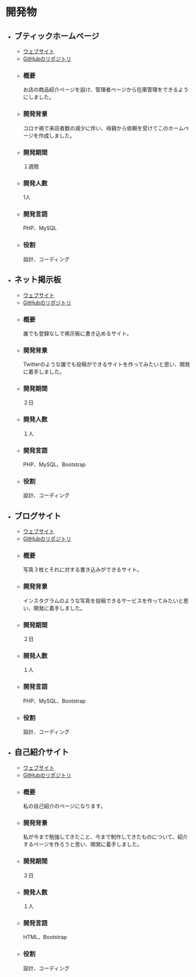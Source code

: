 # 開発物
- ## ブティックホームページ  
  - [ウェブサイト](http://gather8980.php.xdomain.jp/)   
  - [GitHubのリボジトリ](https://github.com/kurokuro1358/Boutique)    
  - ### 概要
    お店の商品紹介ページを設け、管理者ページから在庫管理をできるようにしました。  
  - ### 開発背景
    コロナ禍で来店者数の減少に伴い、母親から依頼を受けてこのホームページを作成しました。  
  - ### 開発期間
    １週間
  - ### 開発人数
    1人
  - ### 開発言語
    PHP、MySQL
  - ### 役割
    設計、コーディング

- ## ネット掲示板
  - [ウェブサイト](http://tora3blog.php.xdomain.jp/)  
  - [GitHubのリポジトリ](https://github.com/kurokuro1358/BulletinBoard)  
  - ### 概要
    誰でも登録なしで掲示板に書き込めるサイト。  
  - ### 開発背景
    Twitterのような誰でも投稿ができるサイトを作ってみたいと思い、開発に着手しました。  
  - ### 開発期間  
    ２日
  - ### 開発人数
    １人
  - ### 開発言語
    PHP、MySQL、Bootstrap
  - ### 役割
    設計、コーディング  
  

- ## ブログサイト
  - [ウェブサイト](http://tora3blog.php.xdomain.jp/myblog/)  
  - [GitHubのリポジトリ](https://github.com/kurokuro1358/BlogSite)  
  - ### 概要
    写真３枚とそれに対する書き込みができるサイト。
  - ### 開発背景
    インスタグラムのような写真を投稿できるサービスを作ってみたいと思い、開発に着手しました。
  - ### 開発期間  
    ２日
  - ### 開発人数
    １人
  - ### 開発言語
    PHP、MySQL、Bootstrap
  - ### 役割
    設計、コーディング   

- ## 自己紹介サイト
  - [ウェブサイト](https://kurokuro1358.github.io/kurokuro1358.github.io/)
  - [GitHubのリポジトリ](https://github.com/kurokuro1358/kurokuro1358.github.io)
  - ### 概要
    私の自己紹介のページになります。
  - ### 開発背景
    私が今まで勉強してきたこと、今まで制作してきたものについて、紹介するページを作ろうと思い、開発に着手しました。
  - ### 開発期間  
    ２日
  - ### 開発人数
    １人
  - ### 開発言語
    HTML、Bootstrap
  - ### 役割
    設計、コーディング 

